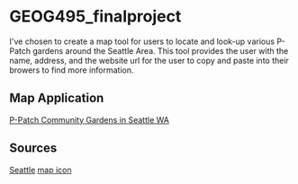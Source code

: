 # GEOG495_finalproject
I've chosen to create a map tool for users to locate and look-up various P-Patch gardens around the Seattle Area. This tool provides the user with the name, address, and the website url for the user to copy and paste into their browers to find more information. 

## Map Application
[P-Patch Community Gardens in Seattle WA](https://madiframpton.github.io/GEOG495_ppatch_gardens/)

## Sources
[Seattle](https://data-seattlecitygis.opendata.arcgis.com/)
[map icon](https://www.flaticon.com/free-icons/my-maps?gclsrc=aw.ds&&gclid=CjwKCAiA78aNBhAlEiwA7B76px1C-ZjF9wco7o1TmMehbxwrutf6jjiJKNPHXckKLULNNJlSUmh26xoCI5MQAvD_BwE)

